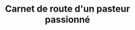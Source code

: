 ---
title: Carnet de route d'un pasteur passionné
site: https://carnetderoutedunpasteurpassionne.blogspot.com/
description: Benjamin Corbaz est pasteur dans le canton de Vaud
tags:
    - blog
    - catéchèse
    - pasteur·e
cantons: 
    - Vaud
---